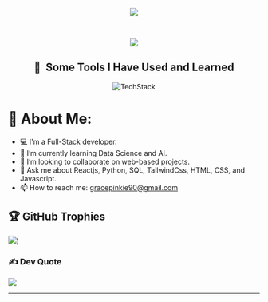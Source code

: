 <p align="center">
  <img src="https://capsule-render.vercel.app/api?type=waving&color=gradient&text=Hello!&height=100&section=header"/>
</p>
<br/>
<p align="center">
  <img src="https://media2.giphy.com/media/v1.Y2lkPTc5MGI3NjExb2ZxMnJyeXdpc2hiY291aHR5aXU4cGljbXltMGI4azkxOHByM3hjMiZlcD12MV9pbnRlcm5hbF9naWZfYnlfaWQmY3Q9Zw/2IudUHdI075HL02Pkk/giphy.gif">
</p>
  
<h2 align="center"> 🚀 &nbsp;Some Tools I Have Used and Learned</h2>

<p align="center">
  <img src="https://skillicons.dev/icons?i=js,html,css,ts,vscode,python,react,mysql,bootstrap,nodejs,git,figma,tailwindcss,MongoDb,postman" alt="TechStack"/>
</p>

# 💫 About Me:
- 💻 I'm a Full-Stack developer.
- 🌱 I’m currently learning Data Science and AI.
- 👯 I’m looking to collaborate on web-based projects.
- 💬 Ask me about Reactjs, Python, SQL, TailwindCss, HTML, CSS, and Javascript.
- 📫 How to reach me: gracepinkie90@gmail.com

## 🏆 GitHub Trophies
![](https://github-profile-trophy.vercel.app/?username=Gracepinkie&theme=radical&no-frame=true&no-bg=true&margin-w=4))

### ✍️ Dev Quote
![](https://quotes-github-readme.vercel.app/api?type=horizontal&theme=radical)

---
